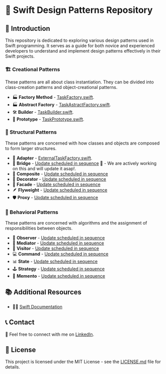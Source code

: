 # 📘 Swift Design Patterns Repository

## 🌟 Introduction
This repository is dedicated to exploring various design patterns used in Swift programming. It serves as a guide for both novice and experienced developers to understand and implement design patterns effectively in their Swift projects.

### 🏗 Creational Patterns
These patterns are all about class instantiation. They can be divided into class-creation patterns and object-creational patterns.
- 🏭 **Factory Method** - [TaskFactory.swift](./Creational%20Patterns/Factory/TaskFactory.md).
- 🏭 **Abstract Factory** - [TaskAstractFactory.swift](./Creational%20Patterns/Abstract%20Factory/TaskAbstractFactory.md).
- 🛠 **Builder** - [TaskBuilder.swift](./Creational%20Patterns/Builder/Builder.md).
- 🤖 **Prototype** - [TaskPrototype.swift](./Creational%20Patterns/Prototype/Prototype.md).

### 🌉 Structural Patterns
These patterns are concerned with how classes and objects are composed to form larger structures.
- 🔌 **Adapter** - [ExternalTaskFactory.swift](./Structural%20Patterns/Adapter/Adapter.md).
- 🌁 **Bridge** - [Update scheduled in sequence](#) 🚧 - We are actively working on this and will update it asap!.
- 🧱 **Composite** - [Update scheduled in sequence](#)
- 🎨 **Decorator** - [Update scheduled in sequence](#)
- 🏢 **Facade** - [Update scheduled in sequence](#) 
- 🪶 **Flyweight** - [Update scheduled in sequence](#) 
- 🛡️ **Proxy** - [Update scheduled in sequence](#) 

### 🧠 Behavioral Patterns
These patterns are concerned with algorithms and the assignment of responsibilities between objects.
- 👀 **Observer** - [Update scheduled in sequence](#) 
- 🤝 **Mediator** - [Update scheduled in sequence](#) 
- 👣 **Visitor** - [Update scheduled in sequence](#) 
- 💻 **Command** - [Update scheduled in sequence](#) 
- 📊 **State** - [Update scheduled in sequence](#) 
- 🕹️ **Strategy** - [Update scheduled in sequence](#) 
- 📜 **Memento** - [Update scheduled in sequence](#) 

## 📚 Additional Resources
- 📘 [Swift Documentation](https://swift.org/documentation/) 

## 📞 Contact
💼 Feel free to connect with me on [LinkedIn](https://www.linkedin.com/in/robertogomezm/).

## 📜 License
This project is licensed under the MIT License - see the [LICENSE.md](LICENSE.md) file for details.
